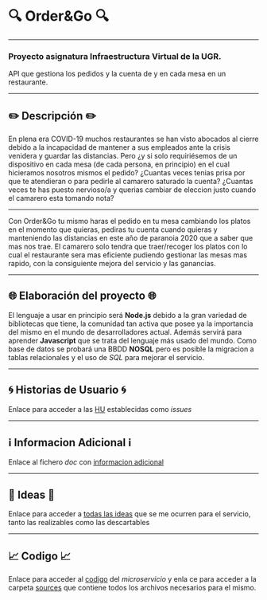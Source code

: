 # :mag: Order&Go :mag:
---
### Proyecto asignatura Infraestructura Virtual de la UGR.

API que gestiona los pedidos y la cuenta de y en cada mesa en un restaurante.

***

## :pencil2: Descripción :pencil2:

En plena era COVID-19 muchos restaurantes se han visto abocados al cierre debido a la incapacidad de mantener a sus empleados ante la crisis venidera y guardar las distancias.
Pero ¿y si solo requiriésemos de un dispositivo en cada mesa (de cada persona, en principio) en el cual hicieramos nosotros mismos el pedido?
¿Cuantas veces tenias prisa por que te atendieran o para pedirle al camarero saturado la cuenta?
¿Cuantas veces te has puesto nervioso/a y querias cambiar de eleccion justo cuando el camarero esta tomando nota?

---

Con Order&Go tu mismo haras el pedido en tu mesa cambiando los platos en el momento que quieras, pediras tu cuenta cuando quieras y manteniendo las distancias en este año de paranoia 2020 que a saber que mas nos trae. El camarero solo tendra que traer/recoger los platos con lo cual el restaurante sera mas eficiente pudiendo gestionar las mesas mas rapido, con la consiguiente mejora del servicio y las ganancias.

---

## :globe_with_meridians: Elaboración del proyecto :globe_with_meridians:

El lenguaje a usar en principio será **Node.js** debido a la gran variedad de bibliotecas que tiene, la comunidad tan activa que posee ya la importancia del mismo en el mundo de desarrolladores actual. Además servirá para aprender **Javascript** que se trata del lenguaje más usado del mundo.
Como base de datos se probará una BBDD **NOSQL** pero es posible la migracion a tablas relacionales y el uso de *SQL* para mejorar el servicio.

---

## :cyclone: Historias de Usuario :cyclone:

Enlace para acceder a las [HU](https://github.com/LCinder/Order-Go/issues) establecidas como *issues*

---

## :information_source: Informacion Adicional :information_source:

Enlace al fichero *doc* con [informacion adicional](https://github.com/LCinder/Order-Go/tree/master/docs)

---


## :thought_balloon: Ideas :thought_balloon:
Enlace para acceder a [todas las ideas](https://github.com/LCinder/Order-Go/blob/master/docs/ideas.md) que se me ocurren para el servicio, tanto las realizables como las descartables

---

## :chart_with_upwards_trend: Codigo :chart_with_upwards_trend:
Enlace para acceder al [codigo](https://github.com/LCinder/Order-Go/blob/master/src/index.js) del *microservicio* y
enla ce para acceder a la carpeta [sources](https://github.com/LCinder/Order-Go/tree/master/src) que contiene todos los archivos necesarios para el mismo.
